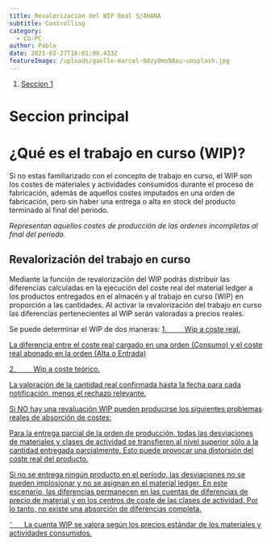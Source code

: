 ```yaml
---
title: Revalorización del WIP Real S/4HANA
subtitle: Controlling
category:
  - CO-PC
author: Pablo
date: 2021-02-27T16:01:00.433Z
featureImage: /uploads/gaelle-marcel-9dzy0mo98xu-unsplash.jpg
---
```


1. [Seccion 1](#e)

# Seccion principal

# ¿Qué es el trabajo en curso (WIP)?

Si no estas familiarizado con el concepto de trabajo en curso, el WIP son los costes de materiales y actividades consumidos durante el proceso de fabricación, además de aquellos costes imputados en una orden de fabricación, pero sin haber una entrega o alta en stock del producto terminado al final del periodo.

_Representan aquellos costes de producción de las ordenes incompletas al final del periodo._

## Revalorización del trabajo en curso

Mediante la función de revalorización del WIP podrás distribuir las diferencias calculadas en la ejecución del coste real del material ledger a los productos entregados en el almacén y al trabajo en curso (WIP) en proporción a las cantidades. Al activar la revalorización del trabajo en curso las diferencias pertenecientes al WIP serán valoradas a precios reales.

Se puede determinar el WIP de dos maneras:
<a href="#e"/>
1.         Wip a coste real.

La diferencia entre el coste real cargado en una orden (Consumo) y el coste real abonado en la orden (Alta o Entrada)

2.         Wip a coste teórico.

La valoración de la cantidad real confirmada hasta la fecha para cada notificación, menos el rechazo relevante.

Si NO hay una revaluación WIP pueden producirse los siguientes problemas reales de absorción de costes:

Para la entrega parcial de la orden de producción, todas las desviaciones de materiales y clases de actividad se transfieren al nivel superior sólo a la cantidad entregada parcialmente. Esto puede provocar una distorsión del coste real del producto.

Si no se entrega ningún producto en el período, las desviaciones no se pueden implosionar y no se asignan en el material ledger. En este escenario, las diferencias permanecen en las cuentas de diferencias de precio de material y en los centros de coste de las clases de actividad. Por lo tanto, no existe una absorción de diferencias completa.

<!--\\\\\\\[if !supportLists]-->⁻      <!--\\\\\\\[endif]-->La cuenta WIP se valora según los precios estándar de los materiales y actividades consumidos.
